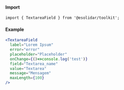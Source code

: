 #### Import

``` html
import { TextareaField } from '@esolidar/toolkit';
```

#### Example

``` jsx
<TextareaField 
  label="Lorem Ipsum" 
  error="error"
  placeholder="Placeholder"
  onChange={()=>console.log('test')}
  field="Textarea_name"
  value="Textarea"
  message="Mensagem"
  maxLength={100}
/>
```

